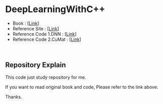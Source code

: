 # DeepLearningWithC++

- Book : \[[Link](http://www.yes24.com/Product/Goods/61934525)\]
- Reference Site : \[[Link](http://book.mynavi.jp/supportsite/detail/9784839961503.html)\]
- Reference Code 1.DNN : \[[Link](https://github.com/takezo5096/DNN.git)\]
- Reference Code 2.CuMat : \[[Link](https://github.com/takezo5096/cuMat.git)\]

<br/>

## Repository Explain

This code just study repository for me.

If you want to read original book and code, Please refer to the link above.

Thanks.